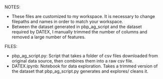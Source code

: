 NOTES: 
- These files are customized to my workspace. It is necessary to change filepaths and names in order to match your workspace.
- Between the dataset generated in pbp_ag_script and the dataset required by DATEX, I manually trimmed the number of columns and removed a large number of features.

FILES: 
- pbp_ag_script.py: Script that takes a folder of csv files downloaded from original data source, then combines them into a raw csv file.
- DATEX.ipynb: Notebook for data exploration. Takes a trimmed version of the dataset that pbp_ag_script.py generates and explores/ cleans it.
